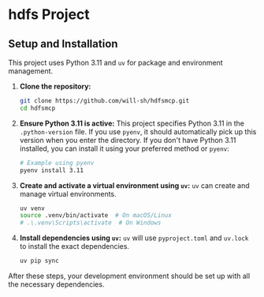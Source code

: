 # hdfs Project

## Setup and Installation

This project uses Python 3.11 and `uv` for package and environment management.

1.  **Clone the repository:**
    ```bash
    git clone https://github.com/will-sh/hdfsmcp.git
    cd hdfsmcp
    ```

2.  **Ensure Python 3.11 is active:**
    This project specifies Python 3.11 in the `.python-version` file. If you use `pyenv`, it should automatically pick up this version when you enter the directory.
    If you don't have Python 3.11 installed, you can install it using your preferred method or `pyenv`:
    ```bash
    # Example using pyenv
    pyenv install 3.11
    ```

3.  **Create and activate a virtual environment using `uv`:**
    `uv` can create and manage virtual environments.
    ```bash
    uv venv
    source .venv/bin/activate  # On macOS/Linux
    # .\.venv\Scripts\activate  # On Windows
    ```

4.  **Install dependencies using `uv`:**
    `uv` will use `pyproject.toml` and `uv.lock` to install the exact dependencies.
    ```bash
    uv pip sync
    ```

After these steps, your development environment should be set up with all the necessary dependencies.
